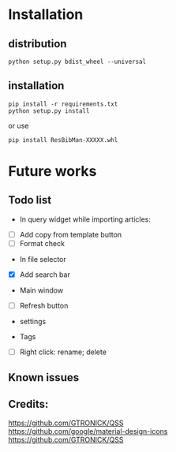 
# Installation 
## distribution
`python setup.py bdist_wheel --universal`
## installation
```
pip install -r requirements.txt
python setup.py install
```
or use 
```
pip install ResBibMan-XXXXX.whl
```

# Future works
## Todo list
* In query widget while importing articles:  
 - [ ] Add copy from template button   
 - [ ] Format check

* In file selector
 - [x] Add search bar

* Main window
 - [ ] Refresh button

* settings

* Tags  
 - [ ] Right click: rename; delete

## Known issues

## Credits:
https://github.com/GTRONICK/QSS  
https://github.com/google/material-design-icons   
https://github.com/GTRONICK/QSS
